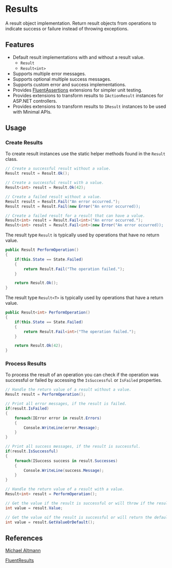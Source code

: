 # Results

A result object implementation. Return result objects from operations
to indicate success or failure instead of throwing exceptions.

## Features

- Default result implementations with and without a result value.
    - ```Result```
    - ```Result<int>```
- Supports multiple error messages.
- Supports optional multiple success messages.
- Supports custom error and success implementations.
- Provides [FluentAssertions](https://fluentassertions.com/) extensions for simpler unit testing.
- Provides extensions to transform results to ```IActionResult``` instances for ASP.NET controllers.
- Provides extensions to transform results to ```IResult``` instances to be used with Minimal APIs.

## Usage

### Create Results

To create result instances use the static helper methods found in the ```Result``` class.

```C#
// Create a successful result without a value.
Result result = Result.Ok();

// Create a successful result with a value.
Result<int> result = Result.Ok(42);

// Create a failed result without a value.
Result result = Result.Fail("An error occurred.");
Result result = Result.Fail(new Error("An error occurred));

// Create a failed result for a result that can have a value.
Result<int> result = Result.Fail<int>("An error occurred.");
Result<int> result = Result.Fail<int>(new Error("An error occurred));
```

The result type ```Result``` is typically used by operations that have no return value.

```C#
public Result PerformOperation() 
{
    if(this.State == State.Failed) 
    {
        return Result.Fail("The operation failed.");
    }

    return Result.Ok();
}
```

The result type ```Result<T>``` is typically used by operations that have a return value.

```C#
public Result<int> PerformOperation() 
{
    if(this.State == State.Failed) 
    {
        return Result.Fail<int>("The operation failed.");
    }

    return Result.Ok(42);
}
```

### Process Results

To process the result of an operation you can check if the operation was 
successful or failed by accessing the ```IsSuccessful``` or ```IsFailed```
properties.

```C#
// Handle the return value of a result without a value.
Result result = PerformOperation();

// Print all error messages, if the result is failed.
if(result.IsFailed) 
{
    foreach(IError error in result.Errors) 
    {
        Console.WriteLine(error.Message);
    }
}

// Print all success messages, if the result is successful.
if(result.IsSuccessful) 
{
    foreach(ISuccess success in result.Successes) 
    {
        Console.WriteLine(success.Message);
    }
}

// Handle the return value of a result with a value.
Result<int> result = PerformOperation();

// Get the value if the result is successful or will throw if the result is failed.
int value = result.Value;

// Get the value oif the result is successful or will return the default of the value.
int value = result.GetValueOrDefault();
```

## References

[Michael Altmann](https://github.com/altmann)

[FluentResults](https://github.com/altmann/FluentResults)